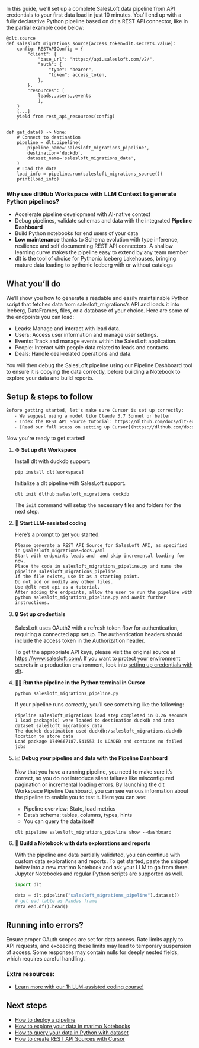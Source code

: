 In this guide, we'll set up a complete SalesLoft data pipeline from API credentials to your first data load in just 10 minutes. You'll end up with a fully declarative Python pipeline based on dlt's REST API connector, like in the partial example code below:

```python-outcome
@dlt.source
def salesloft_migrations_source(access_token=dlt.secrets.value):
    config: RESTAPIConfig = {
        "client": {
            "base_url": "https://api.salesloft.com/v2/",
            "auth": {
                "type": "bearer",
                "token": access_token,
            },
        },
        "resources": [
            leads,,users,,events
            ],
    }
    [...]
    yield from rest_api_resources(config)


def get_data() -> None:
    # Connect to destination
    pipeline = dlt.pipeline(
        pipeline_name='salesloft_migrations_pipeline',
        destination='duckdb',
        dataset_name='salesloft_migrations_data', 
    )
    # Load the data
    load_info = pipeline.run(salesloft_migrations_source())
    print(load_info) 
```

### Why use dltHub Workspace with LLM Context to generate Python pipelines?

- Accelerate pipeline development with AI-native context
- Debug pipelines, validate schemas and data with the integrated **Pipeline Dashboard**
- Build Python notebooks for end users of your data
- **Low maintenance** thanks to Schema evolution with type inference, resilience and self documenting REST API connectors. A shallow learning curve makes the pipeline easy to extend by any team member
- dlt is the tool of choice for Pythonic Iceberg Lakehouses, bringing mature data loading to pythonic Iceberg with or without catalogs

## What you’ll do

We’ll show you how to generate a readable and easily maintainable Python script that fetches data from salesloft_migrations’s API and loads it into Iceberg, DataFrames, files, or a database of your choice. Here are some of the endpoints you can load:

- Leads: Manage and interact with lead data.
- Users: Access user information and manage user settings.
- Events: Track and manage events within the SalesLoft application.
- People: Interact with people data related to leads and contacts.
- Deals: Handle deal-related operations and data.

You will then debug the SalesLoft pipeline using our Pipeline Dashboard tool to ensure it is copying the data correctly, before building a Notebook to explore your data and build reports.

## Setup & steps to follow

```default
Before getting started, let's make sure Cursor is set up correctly:
   - We suggest using a model like Claude 3.7 Sonnet or better
   - Index the REST API Source tutorial: https://dlthub.com/docs/dlt-ecosystem/verified-sources/rest_api/ and add it to context as **@dlt rest api**
   - [Read our full steps on setting up Cursor](https://dlthub.com/docs/dlt-ecosystem/llm-tooling/cursor-restapi#23-configuring-cursor-with-documentation)
```

Now you're ready to get started!

1. ⚙️ **Set up `dlt` Workspace**
    
    Install dlt with duckdb support:
    ```shell
    pip install dlt[workspace]
    ```

    Initialize a dlt pipeline with SalesLoft support.
    ```shell
    dlt init dlthub:salesloft_migrations duckdb
    ```

    The `init` command will setup the necessary files and folders for the next step.
    
2. 🤠 **Start LLM-assisted coding**
    
    Here’s a prompt to get you started:
    
    ```prompt
    Please generate a REST API Source for SalesLoft API, as specified in @salesloft_migrations-docs.yaml 
    Start with endpoints leads and  and skip incremental loading for now. 
    Place the code in salesloft_migrations_pipeline.py and name the pipeline salesloft_migrations_pipeline. 
    If the file exists, use it as a starting point. 
    Do not add or modify any other files. 
    Use @dlt rest api as a tutorial. 
    After adding the endpoints, allow the user to run the pipeline with python salesloft_migrations_pipeline.py and await further instructions.
    ```

    
3. 🔒 **Set up credentials** 
    
    SalesLoft uses OAuth2 with a refresh token flow for authentication, requiring a connected app setup. The authentication headers should include the access token in the Authorization header.
    
    To get the appropriate API keys, please visit the original source at https://www.salesloft.com/.
    If you want to protect your environment secrets in a production environment, look into [setting up credentials with dlt](https://dlthub.com/docs/walkthroughs/add_credentials).
    
4. 🏃‍♀️ **Run the pipeline in the Python terminal in Cursor**
    
    ```shell
    python salesloft_migrations_pipeline.py
    ```
    
    If your pipeline runs correctly, you’ll see something like the following:
    
    ```shell
    Pipeline salesloft_migrations load step completed in 0.26 seconds
    1 load package(s) were loaded to destination duckdb and into dataset salesloft_migrations_data
    The duckdb destination used duckdb:/salesloft_migrations.duckdb location to store data
    Load package 1749667187.541553 is LOADED and contains no failed jobs
    ```
    
5. 📈 **Debug your pipeline and data with the Pipeline Dashboard**

    Now that you have a running pipeline, you need to make sure it’s correct, so you do not introduce silent failures like misconfigured pagination or incremental loading errors. By launching the dlt Workspace Pipeline Dashboard, you can see various information about the pipeline to enable you to test it. Here you can see:
    - Pipeline overview: State, load metrics
    - Data’s schema: tables, columns, types, hints
    - You can query the data itself
    
    ```shell
    dlt pipeline salesloft_migrations_pipeline show --dashboard
    ```
    
6. 🐍 **Build a Notebook with data explorations and reports**

    With the pipeline and data partially validated, you can continue with custom data explorations and reports. To get started, paste the snippet below into a new marimo Notebook and ask your LLM to go from there. Jupyter Notebooks and regular Python scripts are supported as well.

    
    ```python
    import dlt

   data = dlt.pipeline("salesloft_migrations_pipeline").dataset()
   # get ead table as Pandas frame
   data.ead.df().head()
    ```

## Running into errors?

Ensure proper OAuth scopes are set for data access. Rate limits apply to API requests, and exceeding these limits may lead to temporary suspension of access. Some responses may contain nulls for deeply nested fields, which requires careful handling.

### Extra resources:

- [Learn more with our 1h LLM-assisted coding course!](https://www.youtube.com/watch?v=GGid70rnJuM)

## Next steps

- [How to deploy a pipeline](https://dlthub.com/docs/walkthroughs/deploy-a-pipeline)
- [How to explore your data in marimo Notebooks](https://dlthub.com/docs/general-usage/dataset-access/marimo)
- [How to query your data in Python with dataset](https://dlthub.com/docs/general-usage/dataset-access/dataset)
- [How to create REST API Sources with Cursor](https://dlthub.com/docs/dlt-ecosystem/llm-tooling/cursor-restapi)